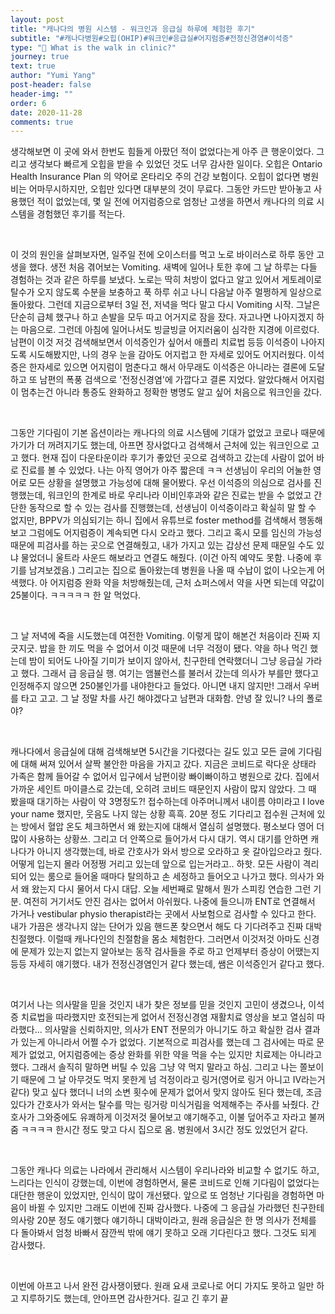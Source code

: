 ```yaml
---
layout: post
title: "캐나다의 병원 시스템 - 워크인과 응급실 하루에 체험한 후기"
subtitle: "#캐나다병원#오힙(OHIP)#워크인#응급실#어지럼증#전정신경염#이석증"
type: "🏥 What is the walk in clinic?"
journey: true
text: true
author: "Yumi Yang"
post-header: false
header-img: ""
order: 6
date: 2020-11-28
comments: true
---
```


생각해보면 이 곳에 와서 한번도 힘들게 아팠던 적이 없었다는게 아주 큰 행운이었다.
그리고 생각보다 빠르게 오힙을 받을 수 있었던 것도 너무 감사한 일이다.
오힙은 Ontario Health Insurance Plan 의 약어로 온타리오 주의 건강 보험이다.
오힙이 없다면 병원비는 어마무시하지만, 오힙만 있다면 대부분의 것이 무료다.
그동안 카드만 받아놓고 사용했던 적이 없었는데, 몇 일 전에 어지럼증으로 엄청난 고생을 하면서
캐나다의 의료 시스템을 경험했던 후기를 적는다.

<br/>

이 것의 원인을 살펴보자면, 일주일 전에 오이스터를 먹고 노로 바이러스로 하루 동안 고생을 했다.
생전 처음 겪어보는 Vomiting. 새벽에 일어나 토한 후에 그 날 하루는 다들 경험하는 것과 같은 하루를 보냈다.
노로는 딱히 처방이 없다고 알고 있어서 게토레이로 탈수가 오지 않도록 수분을 보충하고 푹 하루 쉬고 나니 다음날 아주 멀쩡하게 일상으로 돌아왔다.
그런데 지금으로부터 3일 전, 저녁을 먹다 말고 다시 Vomiting 시작. 그날은 단순히 급체 했구나 하고 손발을 모두 따고 어거지로 잠을 잤다.
자고나면 나아지겠지 하는 마음으로.
그런데 아침에 일어나서도 빙글빙글 어지러움이 심각한 지경에 이르렀다.
남편이 이것 저것 검색해보면서 이석증인가 싶어서 애플리 치료법 등등 이석증이 나아지도록 시도해봤지만, 나의 경우 눈을 감아도 어지럽고 한 자세로 있어도 어지러웠다.
이석증은 한자세로 있으면 어지럼이 멈춘다고 해서 아무래도 이석증은 아니라는 결론에 도달하고 또 남편의 폭풍 검색으로 '전정신경염'에 가깝다고 결론 지었다.
알았다해서 어지럼이 멈추는건 아니라 통증도 완화하고 정확한 병명도 알고 싶어 처음으로 워크인을 갔다.

<br/>

그동안 기다림이 기본 옵션이라는 캐나다의 의료 시스템에 기대가 없었고 코로나 때문에 가기가 더 꺼려지기도 했는데, 아프면 장사없다고 검색해서 근처에 있는 워크인으로 고고 했다.
현재 집이 다운타운이라 후기가 좋았던 곳으로 검색하고 갔는데 사람이 없어 바로 진료를 볼 수 있었다.
나는 아직 영어가 아주 짧은데 ㅋㅋ 선생님이 우리의 어눌한 영어로 모든 상황을 설명했고 가능성에 대해 물어봤다.
우선 이석증의 의심으로 검사를 진행했는데, 워크인의 한계로 바로 우리나라 이비인후과와 같은 진료는 받을 수 없었고 간단한 동작으로 할 수 있는 검사를 진행했는데, 선생님이 이석증이라고 확실히 말 할 수 없지만, BPPV가 의심되기는 하니 집에서 유튜브로 foster method를 검색해서 행동해보고 그럼에도 어지럼증이 계속되면 다시 오라고 했다.
그리고 혹시 모를 임신의 가능성 때문에 피검사를 하는 곳으로 연결해줬고, 내가 가지고 있는 갑상선 문제 때문일 수도 있냐 물었더니 울트라 사운드 해보라고 연결도 해줬다. (이건 아직 예약도 못함. 나중에 후기를 남겨보겠음.)
그리고는 집으로 돌아왔는데 병원을 나올 때 수납이 없이 나오는게 어색했다.
아 어지럼증 완화 약을 처방해줬는데, 근처 쇼퍼스에서 약을 사면 되는데 약값이 25불이다. ㅋㅋㅋㅋㅋ 한 알 먹었다.

<br/>

그 날 저녁에 죽을 시도했는데 여전한 Vomiting. 이렇게 많이 해본건 처음이라 진짜 지긋지긋.
밥을 한 끼도 먹을 수 없어서 이것 때문에 너무 걱정이 됐다.
약을 하나 먹긴 했는데 밤이 되어도 나아질 기미가 보이지 않아서, 친구한테 연락했더니 그냥 응급실 가라고 했다.
그래서 급 응급실 행.
여기는 앰뷸런스를 불러서 갔는데 의사가 부를만 했다고 인정해주지 않으면 250불인가를 내야한다고 들었다. 아니면 내지 않지만!
그래서 우버를 타고 고고. 그 날 정말 차를 사긴 해야겠다고 남편과 대화함. 안녕 잘 있니? 나의 폴로야?

<br/>

캐나다에서 응급실에 대해 검색해보면 5시간을 기다렸다는 길도 있고 모든 글에 기다림에 대해 써져 있어서 살짝 불안한 마음을 가지고 갔다.
지금은 코비드로 락다운 상태라 가족은 함께 들어갈 수 없어서 입구에서 남편이랑 빠이빠이하고 병원으로 갔다.
집에서 가까운 세인트 마이클스로 갔는데, 오히려 코비드 때문인지 사람이 많지 않았다. 그 때 봤을때 대기하는 사람이 약 3명정도?!
접수하는데 아주머니께서 내이름 야미라고 I love your name 했지만, 웃음도 나지 않는 상황 흑흑.
20분 정도 기다리고 접수원 근처에 있는 방에서 혈압 온도 체크하면서 왜 왔는지에 대해서 열심히 설명했다.
평소보다 영어 더 많이 사용하는 상황쓰.
그리고 더 안쪽으로 들어가서 다시 대기. 역시 대기를 안하면 캐나다가 아니지 생각했는데, 바로 간호사가 와서 방으로 오라하고 옷 갈아입으라고 줬다.
어떻게 입는지 몰라 어정쩡 거리고 있는데 앞으로 입는거라고.. 하핫.
모든 사람이 격리되어 있는 룸으로 들어올 때마다 탈의하고 손 세정하고 들어오고 나가고 했다.
의사가 와서 왜 왔는지 다시 물어서 다시 대답. 오늘 세번째로 말해서 뭔가 스피킹 연습한 그런 기분.
여전히 거기서도 안진 검사는 없어서 아쉬웠다.
나중에 들으니까 ENT로 연결해서 가거나 vestibular physio therapist라는 곳에서 사보험으로 검사할 수 있다고 한다.
내가 가끔은 생각나지 않는 단어가 있음 핸드폰 찾으면서 해도 다 기다려주고 진짜 대박 친절했다.
이럴때 캐나다인의 친절함을 몸소 체험한다.
그러면서 이것저것 아마도 신경에 문제가 있는지 없는지 알아보는 동작 검사들을 주로 하고
언제부터 증상이 어땠는지 등등 자세히 얘기했다.
내가 전정신경염인거 같다 했는데, 쌤은 이석증인거 같다고 했다.

<br/>

여기서 나는 의사말을 믿을 것인지 내가 찾은 정보를 믿을 것인지 고민이 생겼으나, 이석증 치료법을 따라했지만 호전되는게 없어서 전정신경염 재활치료 영상을 보고 열심히 따라했다...
의사말을 신뢰하지만, 의사가 ENT 전문의가 아니기도 하고 확실한 검사 결과가 있는게 아니라서 어쩔 수가 없었다.
기본적으로 피검사를 했는데 그 검사에는 따로 문제가 없었고, 어지럼증에는 증상 완화를 위한 약을 먹을 수는 있지만 치료제는 아니라고 했다.
그래서 솔직히 말하면 버틸 수 있음 그냥 약 먹지 말라고 하심.
그리고 나는 쫄보이기 때문에 그 날 아무것도 먹지 못한게 넘 걱정이라고 링거(영어로 링거 아니고 IV라는거 같다) 맞고 싶다 했더니 너의 소변 횟수에 문제가 없어서 맞지 않아도 된다 했는데, 조금 있다가 간호사가 와서는 탈수를 막는 링거랑 미식거림을 억제해주는 주사를 놔줬다.
간호사가 그와중에도 유쾌하게 이것저것 물어보고 얘기해주고, 이불 덮어주고 자라고 불꺼줌 ㅋㅋㅋㅋ
한시간 정도 맞고 다시 집으로 옴.
병원에서 3시간 정도 있었던거 같다.

<br/>

그동안 캐나다 의료는 나라에서 관리해서 시스템이 우리나라와 비교할 수 없기도 하고, 느리다는 인식이 강했는데,
이번에 경험하면서, 물론 코비드로 인해 기다림이 없었다는 대단한 행운이 있었지만, 인식이 많이 개선됐다.
앞으로 또 엄청난 기다림을 경험하면 마음이 바뀔 수 있지만 그래도 이번에 진짜 감사했다.
나중에 그 응급실 가라했던 친구한테 의사랑 20분 정도 얘기했다 얘기하니 대박이라고, 원래 응급실은 한 명 의사가 전체를 다 돌아봐서 엄청 바빠서 잠깐씩 밖에 얘기 못하고 오래 기다린다고 했다.
그것도 되게 감사했다.

<br/>

이번에 아프고 나서 완전 감사쟁이됐다.
원래 요새 코로나로 어디 가지도 못하고 일만 하고 지루하기도 했는데,
안아프면 감사한거다.
길고 긴 후기 끝

<br/>
